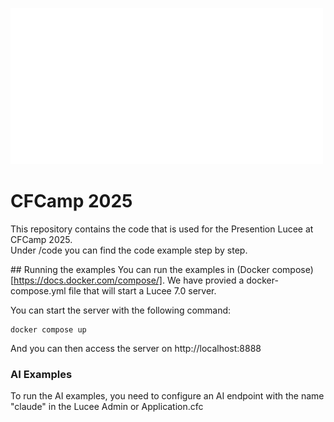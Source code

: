 ![Lucee](https://raw.githubusercontent.com/lucee/Lucee/6.0/images/lucee-white.png)
 
CFCamp 2025
===========

This repository contains the code that is used for the Presention Lucee at CFCamp 2025.  
Under /code you can find the code example step by step. 


## Running the examples
You can run the examples in (Docker compose)[https://docs.docker.com/compose/]. We have provied a docker-compose.yml file that will start a Lucee 7.0 server. 

You can start the server with the following command: 

```
docker compose up
```

And you can then access the server on http://localhost:8888

### AI Examples

To run the AI examples, you need to configure an AI endpoint with the name "claude" in the Lucee Admin or Application.cfc


